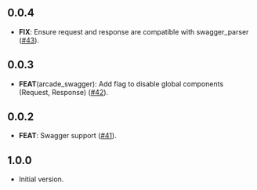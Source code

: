 ## 0.0.4

 - **FIX**: Ensure request and response are compatible with swagger_parser ([#43](https://github.com/dartarcade/arcade/issues/43)).

## 0.0.3

 - **FEAT**(arcade_swagger): Add flag to disable global components (Request, Response) ([#42](https://github.com/dartarcade/arcade/issues/42)).

## 0.0.2

 - **FEAT**: Swagger support ([#41](https://github.com/dartarcade/arcade/issues/41)).

## 1.0.0

- Initial version.
